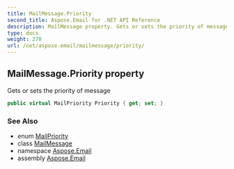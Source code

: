 ```yaml
---
title: MailMessage.Priority
second_title: Aspose.Email for .NET API Reference
description: MailMessage property. Gets or sets the priority of message
type: docs
weight: 270
url: /net/aspose.email/mailmessage/priority/
---
```

## MailMessage.Priority property

Gets or sets the priority of message

```csharp
public virtual MailPriority Priority { get; set; }
```

### See Also

* enum [MailPriority](../../mailpriority/)
* class [MailMessage](../)
* namespace [Aspose.Email](../../mailmessage/)
* assembly [Aspose.Email](../../../)



